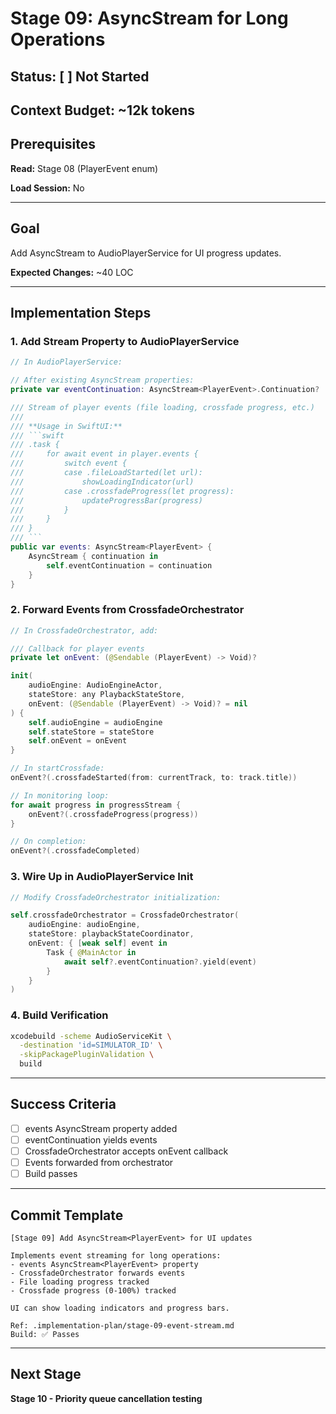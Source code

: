 # Stage 09: AsyncStream<PlayerEvent> for Long Operations

## Status: [ ] Not Started

## Context Budget: ~12k tokens

## Prerequisites

**Read:** Stage 08 (PlayerEvent enum)

**Load Session:** No

---

## Goal

Add AsyncStream<PlayerEvent> to AudioPlayerService for UI progress updates.

**Expected Changes:** ~40 LOC

---

## Implementation Steps

### 1. Add Stream Property to AudioPlayerService

```swift
// In AudioPlayerService:

// After existing AsyncStream properties:
private var eventContinuation: AsyncStream<PlayerEvent>.Continuation?

/// Stream of player events (file loading, crossfade progress, etc.)
///
/// **Usage in SwiftUI:**
/// ```swift
/// .task {
///     for await event in player.events {
///         switch event {
///         case .fileLoadStarted(let url):
///             showLoadingIndicator(url)
///         case .crossfadeProgress(let progress):
///             updateProgressBar(progress)
///         }
///     }
/// }
/// ```
public var events: AsyncStream<PlayerEvent> {
    AsyncStream { continuation in
        self.eventContinuation = continuation
    }
}
```

### 2. Forward Events from CrossfadeOrchestrator

```swift
// In CrossfadeOrchestrator, add:

/// Callback for player events
private let onEvent: (@Sendable (PlayerEvent) -> Void)?

init(
    audioEngine: AudioEngineActor,
    stateStore: any PlaybackStateStore,
    onEvent: (@Sendable (PlayerEvent) -> Void)? = nil
) {
    self.audioEngine = audioEngine
    self.stateStore = stateStore
    self.onEvent = onEvent
}

// In startCrossfade:
onEvent?(.crossfadeStarted(from: currentTrack, to: track.title))

// In monitoring loop:
for await progress in progressStream {
    onEvent?(.crossfadeProgress(progress))
}

// On completion:
onEvent?(.crossfadeCompleted)
```

### 3. Wire Up in AudioPlayerService Init

```swift
// Modify CrossfadeOrchestrator initialization:

self.crossfadeOrchestrator = CrossfadeOrchestrator(
    audioEngine: audioEngine,
    stateStore: playbackStateCoordinator,
    onEvent: { [weak self] event in
        Task { @MainActor in
            await self?.eventContinuation?.yield(event)
        }
    }
)
```

### 4. Build Verification

```bash
xcodebuild -scheme AudioServiceKit \
  -destination 'id=SIMULATOR_ID' \
  -skipPackagePluginValidation \
  build
```

---

## Success Criteria

- [ ] events AsyncStream property added
- [ ] eventContinuation yields events
- [ ] CrossfadeOrchestrator accepts onEvent callback
- [ ] Events forwarded from orchestrator
- [ ] Build passes

---

## Commit Template

```
[Stage 09] Add AsyncStream<PlayerEvent> for UI updates

Implements event streaming for long operations:
- events AsyncStream<PlayerEvent> property
- CrossfadeOrchestrator forwards events
- File loading progress tracked
- Crossfade progress (0-100%) tracked

UI can show loading indicators and progress bars.

Ref: .implementation-plan/stage-09-event-stream.md
Build: ✅ Passes
```

---

## Next Stage

**Stage 10 - Priority queue cancellation testing**
